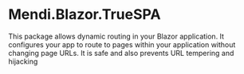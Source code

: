 # Mendi.Blazor.TrueSPA
This package allows dynamic routing in your Blazor application. It configures your app to route to pages within your application without changing page URLs. It is safe and also prevents URL tempering and hijacking
